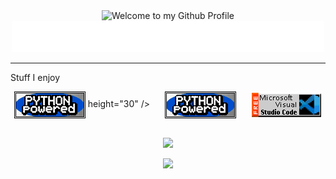 
<div align="center">
  <img src="https://i.imgur.com/dUsfXjA.gif" style="max-width: 100%;" alt="Welcome to my Github Profile" />
  <br />
  <img height="50" alt="Hi, I'm Marcos Filho and I like data" src="https://raw.githubusercontent.com/MDGF93/MDGF93/main/meu_svg.svg"/>
</div>


<hr>
<p>Stuff I enjoy</p>
<div align="center">
<img src="python powered.png" alt="Python Powered" align="center"> height="30" />
<!-- "margin-right: whatever;" -->
<span>&nbsp;&nbsp;&nbsp;&nbsp;</span>  
<img src="python powered.png" alt="Python Powered" align="center">
<span>&nbsp;&nbsp;&nbsp;&nbsp;</span>  
<img src="vscode banner.png" alt="Microsoft Visual Studio Code" align="center"></a>
</div>
<br />

<!-- Typing SVG by DenverCoder1 - https://github.com/DenverCoder1/readme-typing-svg -->
<p align="center">
  <a href="https://github.com/MarcosDGF"><img src="https://readme-typing-svg.herokuapp.com?color=3DF751&size=25&center=true&vCenter=true&height=100&lines=Thank+you+for+visiting!!;See+you+soon!"></a>
</p>
<p align="center">
  <a href="https://github.com/MarcosDGF"><img src="https://profile-counter.glitch.me/marcosdgf/count.svg"></a>
</p>

